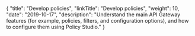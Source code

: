 {
    "title": "Develop policies",
    "linkTitle": "Develop policies",
    "weight": 10,
    "date": "2019-10-17",
    "description": "Understand the main API Gateway features (for example, policies, filters, and configuration options), and how to configure them using Policy Studio."
}
